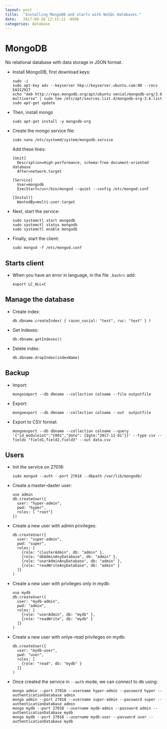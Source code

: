 ```yaml
---
layout: post
title:  "Installing MongoDB and starts with NoSQL databases."
date:   2017-09-28 12:15:12 -0500
categories: database
---
```

# MongoDB

No relational database with data storage in JSON format.

* Install MongoDB, first download keys:

      sudo -i
      sudo apt-key adv --keyserver hkp://keyserver.ubuntu.com:80 --recv EA312927
      echo "deb http://repo.mongodb.org/apt/ubuntu xenial/mongodb-org/3.6 multiverse" | sudo tee /etc/apt/sources.list.d/mongodb-org-3.6.list
      sudo apt-get update

* Then, install mongo

      sudo apt-get install -y mongodb-org

* Create the mongo service file:

      sudo nano /etc/systemd/system/mongodb.service

  Add these lines:

      [Unit]
        Description=High-performance, schema-free document-oriented database
        After=network.target

      [Service]
        User=mongodb
        ExecStart=/usr/bin/mongod --quiet --config /etc/mongod.conf

      [Install]
        WantedBy=multi-user.target

* Next, start the service:

      sudo systemctl start mongodb
      sudo systemctl status mongodb
      sudo systemctl enable mongodb

* Finally, start the client:

      sudo mongod -f /etc/mongod.conf

## Starts client

* When you have an error in language, in the file `.bashrc` add:

      export LC_ALL=C

## Manage the database

* Create index:

      db.dbname.createIndex( { razon_social: "text", ruc: "text" } )

* Get Indexes:

      db.dbname.getIndexes()

* Delete index:

      db.dbname.dropIndex(indexName)

## Backup

* Import:

      mongoimport --db dbname --collection colname --file outputfile

* Export:

      mongoexport --db dbname --collection colname --out  outputfile

* Export to CSV format:

      mongoexport --db dbname --collection colname --query '{"id_moduleiot":"C001","date": {$gte:"2017-11-01"}}' --type csv --fields "field1,field2,field3" --out data.csv

## Users

* Init the service on 27018:

      sudo mongod --auth --port 27018 --dbpath /var/lib/mongodb/

* Create a master-daster user:

      use admin
      db.createUser({
        user: "hyper-admin",
        pwd: "hyper",
        roles: [ "root"]
      })

* Create a new user with admin privileges:

      db.createUser({
        user: "super-admin",
        pwd: "super",
        roles: [
          {role: "clusterAdmin", db: "admin" },
          {role: "dbAdminAnyDatabase", db: "admin" },
          {role: "userAdminAnyDatabase", db: "admin" },
          {role: "readWriteAnyDatabase", db: "admin" }
        ]}
      )

* Create a new user with privileges only in mydb:

      use mydb
      db.createUser({
        user: "mydb-admin",
        pwd: "admin",
        roles: [
          {role: "userAdmin", db: "mydb" },
          {role: "readWrite", db: "mydb" }
        ]}
      )

* Create a new user with onlye-read privileges on mydb:

      db.createUser({
        user: "mydb-user",
        pwd: "user",
        roles: [
          {role: "read", db: "mydb" }
        ]}
      )

* Once created the service in `--auth` mode, we can connect to db using:

      mongo admin --port 27018 --username hyper-admin --password hyper --authenticationDatabase admin
      mongo admin --port 27018 --username super-admin --password super --authenticationDatabase admin
      mongo mydb --port 27018 --username mydb-admin --password admin --authenticationDatabase mydb
      mongo mydb --port 27018 --username mydb-user --password user --authenticationDatabase mydb

